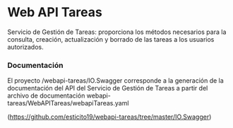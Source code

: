 # Web API Tareas
Servicio de Gestión de Tareas: proporciona los métodos necesarios para la consulta, creación, actualización y borrado de las tareas a los usuarios autorizados.

### Documentación
El proyecto /webapi-tareas/IO.Swagger corresponde a la generación de la documentación del API del Servicio de Gestión de Tareas a partir del archivo de documentación webapi-tareas/WebAPITareas/webapiTareas.yaml
      
(https://github.com/esticito19/webapi-tareas/tree/master/IO.Swagger)